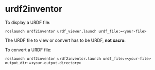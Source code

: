 # urdf2inventor

To display a URDF file:

``roslaunch urdf2inventor urdf_viewer.launch urdf_file:=<your-file>``

The URDF file to view or convert has to be URDF, **not xacro**.

To convert a URDF file:

``roslaunch urdf2inventor urdf2inventor.launch urdf_file:=<your-file> output_dir:=<your-output-directory>``
